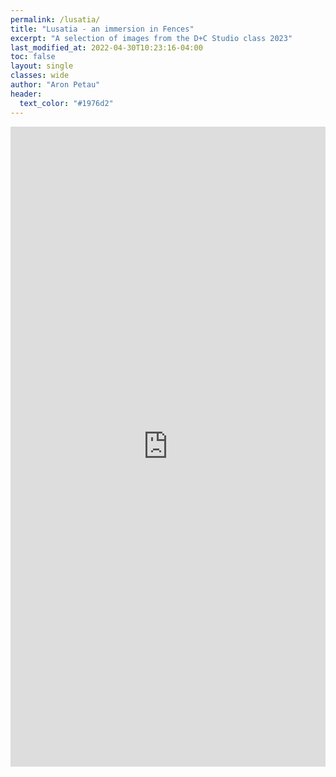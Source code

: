 ```yaml
---
permalink: /lusatia/
title: "Lusatia - an immersion in Fences"
excerpt: "A selection of images from the D+C Studio class 2023"
last_modified_at: 2022-04-30T10:23:16-04:00
toc: false
layout: single
classes: wide
author: "Aron Petau"
header:
  text_color: "#1976d2"
---
```


<iframe width="100%" height="1024" frameborder="0" allow="xr-spatial-tracking; gyroscope; accelerometer" allowfullscreen scrolling="no" src="https://kuula.co/share/collection/7F22J?logo=1&info=1&fs=1&vr=0&zoom=1&autop=10&thumbs=3&alpha=0.60"></iframe>